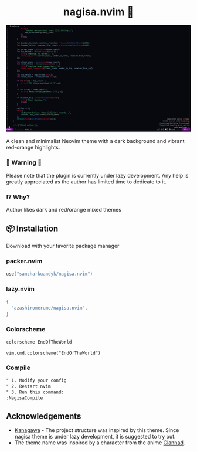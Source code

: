 <div align="center">
  <h1>nagisa.nvim 🌠</h1>
   <img src="sshot_1.png" alt="Screenshot of Nagisa theme"/>
</div>

A clean and minimalist Neovim theme with a dark background and vibrant red-orange highlights.

### 🚧 Warning 🚧

Please note that the plugin is currently under lazy development. Any help is greatly appreciated as the author has limited time to dedicate to it.

### ⁉️ Why?

Author likes dark and red/orange mixed themes

## 📦 Installation

Download with your favorite package manager

### packer.nvim

```lua
use("sanzharkuandyk/nagisa.nvim")
```

### lazy.nvim

```lua
{
  "azashiromerume/nagisa.nvim",
}
```

### Colorscheme

```vim
colorscheme EndOfTheWorld
```

```vim
vim.cmd.colorscheme("EndOfTheWorld")
```

### Compile

```vim
" 1. Modify your config
" 2. Restart nvim
" 3. Run this command:
:NagisaCompile
```

## Acknowledgements

- [Kanagawa](https://github.com/rebelot/kanagawa.nvim) - The project structure was inspired by this theme. Since nagisa theme is under lazy development, it is suggested to try out.
- The theme name was inspired by a character from the anime [Clannad](https://myanimelist.net/anime/2167/Clannad).
